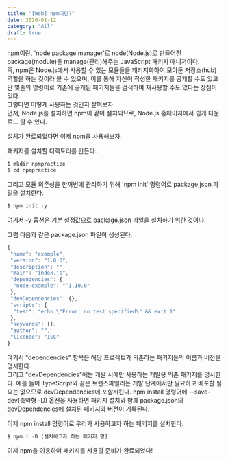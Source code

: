 ```yaml
---
title: "[Web] npm이란?"
date: 2020-01-12
category: "All"
draft: true
---
```

  
  
npm이란, 'node package manager'로 node(Node.js)로 만들어진 package(module)을 manage(관리)해주는 JavaScript 패키지 매니저이다.  
즉, npm은 Node.js에서 사용할 수 있는 모듈들을 패키지화하여 모아둔 저장소(hub) 역할을 하는 것이라 볼 수 있으며, 이를 통해 자신이 작성한 패키지를 공개할 수도 있고 단 몇줄의 명령어로 기존에 공개된 패키지들을 검색하여 재사용할 수도 있다는 장점이 있다.  
그렇다면 어떻게 사용하는 것인지 살펴보자.  
먼저, Node.js를 설치하면 npm이 같이 설치되므로, Node.js 홈페이지에서 쉽게 다운로드 할 수 있다.  
  
설치가 완료되었다면 이제 npm을 사용해보자.  
  
패키지를 설치할 디렉토리를 만든다.  
  
```javascript
$ mkdir npmpractice
$ cd npmpractice
```
  
그리고 모듈 의존성을 한꺼번에 관리하기 위해 'npm init' 명령어로 package.json 파일을 설치한다.  
  
```javascript
$ npm init -y
```
  
여기서 -y 옵션은 기본 설정값으로 package.json 파일을 설치하기 위한 것이다.  
  
그럼 다음과 같은 package.json 파일이 생성된다.  
  
```javascript
{
 "name": "example",
 "version": "1.0.0",
 "description": "",
 "main": "index.js",
 "dependencies": {
  "node-example": "^1.10.0"
 },
 "devDependencies": {},
 "scripts": {
  "test": "echo \"Error: no test specified\" && exit 1"
 },
 "keywords": [],
 "author": "",
 "license": "ISC"
}
```
  
여기서 "dependencies" 항목은 해당 프로젝트가 의존하는 패키지들의 이름과 버전을 명시한다.  
그리고 "devDependencies"에는 개발 시에만 사용하는 개발용 의존 패키지를 명시한다. 예를 들어 TypeScript와 같은 트랜스파일러는 개발 단계에서만 필요하고 배포할 필요는 없으므로 devDependencies에 포함시킨다. npm install 명령어에 --save-dev(축약형 -D) 옵션을 사용하면 패키지 설치와 함께 package.json의 devDependencies에 설치된 패키지와 버전이 기록된다.  
  
이제 npm install 명령어로 우리가 사용하고자 하는 패키지를 설치한다.  
  
```javascript
$ npm i -D [설치하고자 하는 패키지 명]
```
  
이제 npm을 이용하여 패키지를 사용할 준비가 완료되었다!
